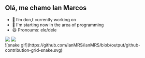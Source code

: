 ## Olá, me chamo Ian Marcos


- 🔭 I’m don,t currently working on 
- 🌱 I'm starting now in the area of programming 
- 😄 Pronoums: ele/dele
<div>
<img height="188em" src="https://github-readme-stats.vercel.app/api?username=IanMRS&theme=blue-green"/> 
<img height="180em" src="https://github-readme-stats.vercel.app/api/top-langs/?username=IanMRS&theme=blue-green"/>
  </div>
![snake gif](https://github.com/IanMRS/IanMRS/blob/output/github-contribution-grid-snake.svg)
